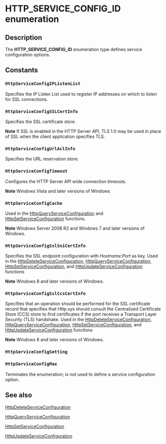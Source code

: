# HTTP_SERVICE_CONFIG_ID enumeration

## Description

The
**HTTP_SERVICE_CONFIG_ID** enumeration type defines service configuration options.

## Constants

### `HttpServiceConfigIPListenList`

Specifies the IP Listen List used to register IP addresses on which to listen for SSL connections.

### `HttpServiceConfigSSLCertInfo`

Specifies the SSL certificate store.

**Note** If SSL is enabled in the HTTP Server API, TLS 1.0 may be used in place of SSL when the client application specifies TLS.

### `HttpServiceConfigUrlAclInfo`

Specifies the URL reservation store.

### `HttpServiceConfigTimeout`

Configures the HTTP Server API wide connection timeouts.

**Note** Windows Vista and later versions of Windows

### `HttpServiceConfigCache`

Used in the [HttpQueryServiceConfiguration](https://learn.microsoft.com/windows/desktop/api/http/nf-http-httpqueryserviceconfiguration) and [HttpSetServiceConfiguration](https://learn.microsoft.com/windows/desktop/api/http/nf-http-httpsetserviceconfiguration) functions.

**Note** Windows Server 2008 R2 and Windows 7 and later versions of Windows.

### `HttpServiceConfigSslSniCertInfo`

Specifies the SSL endpoint configuration with *Hostname:Port* as key. Used in the [HttpDeleteServiceConfiguration](https://learn.microsoft.com/windows/desktop/api/http/nf-http-httpdeleteserviceconfiguration), [HttpQueryServiceConfiguration](https://learn.microsoft.com/windows/desktop/api/http/nf-http-httpqueryserviceconfiguration), [HttpSetServiceConfiguration](https://learn.microsoft.com/windows/desktop/api/http/nf-http-httpsetserviceconfiguration), and [HttpUpdateServiceConfiguration](https://learn.microsoft.com/windows/desktop/api/http/nf-http-httpupdateserviceconfiguration) functions

**Note** Windows 8 and later versions of Windows.

### `HttpServiceConfigSslCcsCertInfo`

Specifies that an operation should be performed for the SSL certificate record that specifies that Http.sys should consult the Centralized Certificate Store (CCS) store to find certificates if the port receives a Transport Layer Security (TLS) handshake. Used in the [HttpDeleteServiceConfiguration](https://learn.microsoft.com/windows/desktop/api/http/nf-http-httpdeleteserviceconfiguration), [HttpQueryServiceConfiguration](https://learn.microsoft.com/windows/desktop/api/http/nf-http-httpqueryserviceconfiguration), [HttpSetServiceConfiguration](https://learn.microsoft.com/windows/desktop/api/http/nf-http-httpsetserviceconfiguration), and [HttpUpdateServiceConfiguration](https://learn.microsoft.com/windows/desktop/api/http/nf-http-httpupdateserviceconfiguration) functions

**Note** Windows 8 and later versions of Windows.

### `HttpServiceConfigSetting`

### `HttpServiceConfigMax`

Terminates the enumeration; is not used to define a service configuration option.

## See also

[HttpDeleteServiceConfiguration](https://learn.microsoft.com/windows/desktop/api/http/nf-http-httpdeleteserviceconfiguration)

[HttpQueryServiceConfiguration](https://learn.microsoft.com/windows/desktop/api/http/nf-http-httpqueryserviceconfiguration)

[HttpSetServiceConfiguration](https://learn.microsoft.com/windows/desktop/api/http/nf-http-httpsetserviceconfiguration)

[HttpUpdateServiceConfiguration](https://learn.microsoft.com/windows/desktop/api/http/nf-http-httpupdateserviceconfiguration)